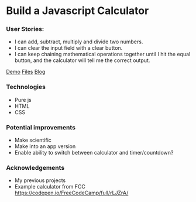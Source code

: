 # Build a Javascript Calculator

### User Stories:
- I can add, subtract, multiply and divide two numbers.
- I can clear the input field with a clear button.
- I can keep chaining mathematical operations together until I hit the equal button, and the calculator will tell me the correct output.

[Demo](https://codepen.io/malevolentninja/pen/zPOXwM)
[Files](https://github.com/malevolentninja/freeCodeCamp/tree/master/FrontEnd_Certification/Projects/Advanced%20Front%20End%20Development%20Projects/js_Calculator)
[Blog](https://urbanwudangwarrior.wordpress.com/2017/12/18/js-calculator/)

### Technologies
- Pure js
- HTML 
- CSS

### Potential improvements
- Make scientific
- Make into an app version
- Enable ability to switch between calculator and timer/countdown?

### Acknowledgements
- My previous projects 
- Example calculator from FCC https://codepen.io/FreeCodeCamp/full/rLJZrA/

